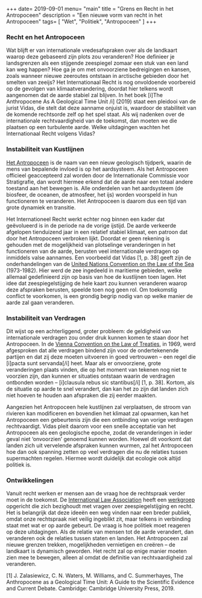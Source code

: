 +++
date= 2019-09-01
menu= "main"
title = "Grens en Recht in het Antropoceen"
description = "Een nieuwe vorm van recht in het Antropoceen"
tags= [
    "Wet",
    "Politiek",
    "Antropoceen"
]
+++


### Recht en het Antropoceen

Wat blijft er van internationale vredesafspraken over als de landkaart waarop deze gebaseerd zijn plots zou veranderen? <!--more--> Hoe definieer je landsgrenzen als een stijgende zeespiegel zomaar een stuk van een land kan weg happen? Hoe ga je om met onvoorziene bedreigingen en kansen, zoals wanneer nieuwe zeeroutes ontstaan in arctische gebieden door het smelten van zeeijs? Het Internationaal Recht is nog onvoldoende voorbereid op de gevolgen van klimaatverandering, doordat hier telkens wordt aangenomen dat de aarde stabiel zal blijven. In het boek [i]The Anthropocene As A Geological Time Unit /i] (2019) staat een pleidooi van de jurist Vidas, die stelt dat deze aanname onjuist is, waardoor de stabiliteit van de komende rechtsorde zelf op het spel staat. Als wij nadenken over de internationale rechtvaardigheid van de toekomst, dan moeten we die plaatsen op een turbulente aarde. Welke uitdagingen wachten het Internationaal Recht volgens Vidas?

### Instabiliteit van Kustlijnen

[Het Antropoceen](http://quaternary.stratigraphy.org/working-groups/anthropocene/) is de naam van een nieuw geologisch tijdperk, waarin de mens van bepalende invloed is op het aardsysteem. Als het Antropoceen officieel geaccepteerd zal worden door de Internationale Commissie voor Stratigrafie, dan wordt hiermee erkend dat de aarde naar een totaal andere toestand aan het bewegen is. Alle onderdelen van het aardsysteem (de biosfeer, de oceanen, de atmosfeer, het ijs) worden voorspeld in hun functioneren te veranderen. Het Antropoceen is daarom dus een tijd van grote dynamiek en transitie.

Het Internationeel Recht werkt echter nog binnen een kader dat geëvolueerd is in de periode na de vorige ijstijd. De aarde verkeerde afgelopen tienduizend jaar in een relatief stabiel klimaat, een patroon dat door het Antropoceen verbroken lijkt. Doordat er geen rekening is gehouden met de mogelijkheid van plotselinge veranderingen in het functioneren van de aarde, berusten veel internationale verdragen op inmiddels valse aannames. Een voorbeeld dat Vidas ⁠[1, p. 38] geeft zijn de onderhandelingen van de [United Nations Convention on the Law of the Sea](https://www.un.org/Depts/los/convention_agreements/texts/unclos/unclos_e.pdf) (1973-1982). Hier werd de zee ingedeeld in maritieme gebieden, welke allemaal gedefinieerd zijn op basis van hoe de kustlijnen toen lagen. Het idee dat zeespiegelstijging de hele kaart zou kunnen veranderen waarop deze afspraken berusten, speelde toen nog geen rol. Om toekomstig conflict te voorkomen, is een grondig begrip nodig van op welke manier de aarde zal gaan veranderen.

### Instabiliteit van Verdragen

Dit wijst op een achterliggend, groter probleem: de geldigheid van internationale verdragen zou onder druk kunnen komen te staan door het Antropoceen. In de [Vienna Convention on the Law of Treaties](http://legal.un.org/ilc/texts/instruments/english/conventions/1_1_1969.pdf), in 1969, werd afgesproken dat alle verdragen bindend zijn voor de ondertekenende partijen en dat zij deze moeten uitvoeren in goed vertrouwen – een regel die [i]pacta sunt servanda[/i] heet. Maar als er onvoorziene, grote veranderingen plaats vinden, die op het moment van tekenen nog niet te voorzien zijn, dan kunnen er situaties ontstaan waarin de verdragen ontbonden worden – [i]clausula rebus sic stantibus[/i] [1, p. 38]⁠. Kortom, als de situatie op aarde te snel verandert, dan kan het zo zijn dat landen zich niet hoeven te houden aan afspraken die zij eerder maakten. 

Aangezien het Antropoceen hele kustlijnen zal verplaatsen, de stroom van rivieren kan modificeren en bovendien het klimaat zal opwarmen, kan het Antropoceen een gebeurtenis zijn die een ontbinding van vorige verdragen rechtvaardigt. Vidas pleit daarom voor een snelle acceptatie van het Antropoceen als een geologische epoche, zodat de veranderingen in ieder geval niet ‘onvoorzien’ genoemd kunnen worden. Hoewel dit voorkomt dat landen zich uit vervelende afspraken kunnen wurmen, zal het Antropoceen hoe dan ook spanning zetten op veel verdragen die nu de relaties tussen supermachten regelen. Hiermee wordt duidelijk dat ecologie ook altijd politiek is.

### Ontwikkelingen

Vanuit recht werken er mensen aan de vraag hoe de rechtspraak verder moet in de toekomst. De [International Law Association](http://www.ila-hq.org/) heeft een [werkgroep](http://www.ila-hq.org/index.php/committees) opgericht die zich bezighoudt met vragen over zeespiegelstijging en recht. Het is belangrijk dat deze ideeën een weg vinden naar een breder publiek, omdat onze rechtspraak niet veilig ingeblikt zit, maar telkens in verbinding staat met wat er op aarde gebeurt. De vraag is hoe politiek moet reageren op deze uitdagingen. Als de relatie van mensen tot de aarde verandert, dan veranderen ook de relaties tussen staten en landen. Het Antropoceen zal nieuwe grenzen trekken, mogelijkheden vernietigen en creëren – de landkaart is dynamisch geworden. Het recht zal op enige manier moeten zien mee te bewegen, alleen al omdat de definitie van rechtvaardigheid zal veranderen.

 
[1]	J. Zalasiewicz, C. N. Waters, M. Williams, and C. Summerhayes, The Anthropocene as a Geological Time Unit: A Guide to the Scientific Evidence and Current Debate. Cambridge: Cambridge University Press, 2019.
 
 
